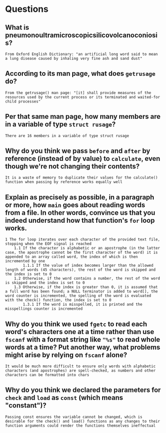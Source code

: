 # Questions

## What is pneumonoultramicroscopicsilicovolcanoconiosis?

    From Oxford English Dictionary: "an artificial long word said to mean a lung disease caused by inhaling very fine ash and sand dust"

## According to its man page, what does `getrusage` do?

    From the getrusage() man page: "[it] shall provide measures of the resources used by the current process or its terminated and waited-for child processes"

## Per that same man page, how many members are in a variable of type `struct rusage`?

    There are 16 members in a variable of type struct rusage

## Why do you think we pass `before` and `after` by reference (instead of by value) to `calculate`, even though we're not changing their contents?

    It is a waste of memory to duplicate their values for the calculate() function when passing by reference works equally well

## Explain as precisely as possible, in a paragraph or more, how `main` goes about reading words from a file. In other words, convince us that you indeed understand how that function's `for` loop works.

    1 The for loop iterates over each character of the provided text file, stopping when the EOF signal is reached
        1.1 If the character is alphabetic or an apostrophe (in the latter case, the apostrophe cannot be the first character of the word) it is appended to an array called word, the index of which is then incremented by one
            1.1.1 If the value of index becomes larger than the allowed length of words (45 characters), the rest of the word is skipped and the index is set to 0
        1.2 Otherwise, if the word contains a number, the rest of the word is skipped and the index is set to 0
        1.3 Otherwise, if the index is greater than 0, it is assumed that a full word has been found; a NULL terminator is added to word[], the word counter is incremented, the spelling of the word is evaluated with the check() function, the index is set to 0
            1.3.1 If the word is misspelled, it is printed and the misspellings counter is incremented
    
## Why do you think we used `fgetc` to read each word's characters one at a time rather than use `fscanf` with a format string like `"%s"` to read whole words at a time? Put another way, what problems might arise by relying on `fscanf` alone?

    It would be much more difficult to ensure only words with alphabetic characters (and apostrophes) are spell-checked, as numbers and other characters can be formatted into chars 

## Why do you think we declared the parameters for `check` and `load` as `const` (which means "constant")?

    Passing const ensures the variable cannot be changed, which is desirable for the check() and load() functions as any changes to their function arguments could render the functions themselves ineffectual
